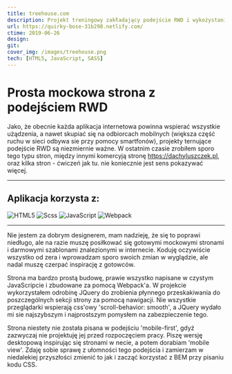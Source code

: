 ```yaml
---
title: treehouse.com
description: Projekt treningowy zakładający podejście RWD i wykożystanie Webpacka. Prosta budowa strony, przejrzysty kod i dbałość o dobre praktyki.
url: https://quirky-bose-31b298.netlify.com/
ctime: 2019-06-26
design:
git:
cover_img: /images/treehouse.png
tech: [HTML5, JavaScript, SASS]
---
```


# Prosta mockowa strona z podejściem RWD

Jako, że obecnie każda aplikacja internetowa powinna wspierać wszystkie użądzenia, a nawet skupiać się na odbiorcach mobilnych (większa część ruchu w sieci odbywa sie przy pomocy smartfonów), projekty ternujące podejście RWD są niezmiernie ważne.
W ostatnim czasie zrobiłem sporo tego typu stron, między innymi komercyją stronę https://dachyluszczek.pl, oraz kilka stron - ćwiczeń jak tu. nie koniecznie jest sens pokazywać więcej.

---

## Aplikacja korzysta z:

<div class="md_icons_wrapper">
<img src="/icons/HTML5.png" alt="HTML5" class="md_icon">
<img src="/icons/SASS.png" alt="Scss" class="md_icon">
<img src="/icons/JavaScript.png" alt="JavaScript" class="md_icon">
<img src="/icons/webpack.png" alt="Webpack" class="md_icon">
</div>

---

Nie jestem za dobrym designerem, mam nadzieję, że się to poprawi niedługo, ale na razie muszę posiłkować się gotowymi mockowymi stronami i darmowymi szablonami znalezionymi w internecie.
Koduję oczywiście wszystko od zera i wprowadzam sporo swoich zmian w wyglądzie, ale nadal muszę czerpać inspirację z gotowców.

Strona ma bardzo prostą budowę, prawie wszystko napisane w czystym JavaScripcie i zbudowane za pomocą Webpack'a.
W projekcie wykorzystałem odrobinę JQuery do zrobienia płynnego przeskakiwania do poszczególnych sekcji strony za pomocą nawigacji.
Nie wszystkie przeglądarki wspierają css'owy 'scroll-behavior: smooth', a JQuery wydało mi sie najszybszym i najprostszym pomysłem na zabezpieczenie tego.

Strona niestety nie została pisana w podejściu 'mobile-first', gdyż zazwyczaj nie projektuję jej przed rozpoczęciem pracy.
Piszę wersję desktopową inspirując się stronami w necie, a potem dorabiam 'mobile view'. Zdaję sobie sprawę z ułomności tego podejścia i zamierzam w niedalekiej przyszłości zmienić to jak i zacząć korzystać z BEM przy pisaniu kodu CSS.
